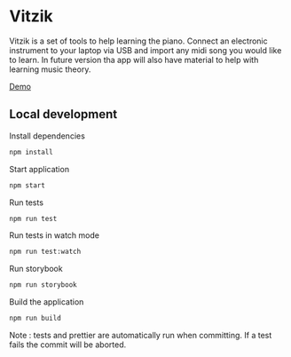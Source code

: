 # Vitzik

Vitzik is a set of tools to help learning the piano. Connect an electronic instrument to your laptop via USB and import any midi song you would like to learn. In future version tha app will also have material to help with learning music theory.

[Demo](https://sinamaltess.github.io/vitzik/)

## Local development

Install dependencies

```sh
npm install
```

Start application

```sh
npm start
```

Run tests

```sh
npm run test
```

Run tests in watch mode

```sh
npm run test:watch
```

Run storybook

```sh
npm run storybook
```

Build the application

```sh
npm run build
```

Note : tests and prettier are automatically run when committing. If a test fails the commit will be aborted.
